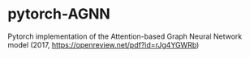 # pytorch-AGNN
Pytorch implementation of the Attention-based Graph Neural Network model  (2017, https://openreview.net/pdf?id=rJg4YGWRb)
